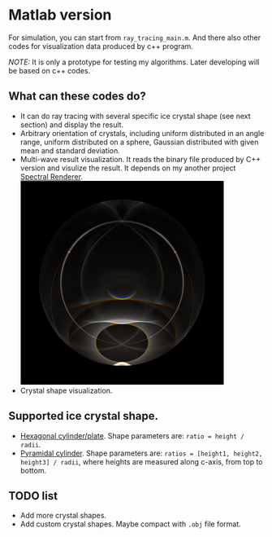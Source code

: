 # Matlab version

For simulation, you can start from `ray_tracing_main.m`. And there also
other codes for visualization data produced by c++ program.

*NOTE:* It is only a prototype for testing my algorithms. Later developing will be based on c++ codes.

## What can these codes do?

* It can do ray tracing with several specific ice crystal shape (see next section) and display the result.
* Arbitrary orientation of crystals, including uniform distributed in an angle range, uniform distributed on a sphere,
  Gaussian distributed with given mean and standard deviation.
* Multi-wave result visualization. It reads the binary file produced by C++ version and visulize the result. 
  It depends on my another project [Spectral Renderer](https://github.com/LoveDaisy/spec_render).  
  <img src="figs/sim04E_52M.jpg" width="400">
* Crystal shape visualization.

## Supported ice crystal shape.

* [Hexagonal cylinder/plate](https://www.atoptics.co.uk/halo/platcol.htm). 
  Shape parameters are: `ratio = height / radii`.
* [Pyramidal cylinder](https://www.atoptics.co.uk/halo/crystpyr.htm). 
  Shape parameters are: `ratios = [height1, height2, height3] / radii`, 
  where heights are measured along c-axis, from top to bottom.

## TODO list

* Add more crystal shapes.
* Add custom crystal shapes. Maybe compact with `.obj` file format.

